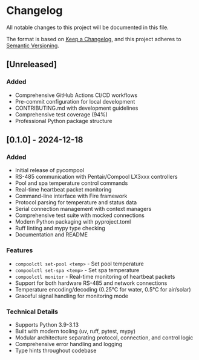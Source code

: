 # Changelog

All notable changes to this project will be documented in this file.

The format is based on [Keep a Changelog](https://keepachangelog.com/en/1.0.0/),
and this project adheres to [Semantic Versioning](https://semver.org/spec/v2.0.0.html).

## [Unreleased]

### Added
- Comprehensive GitHub Actions CI/CD workflows
- Pre-commit configuration for local development
- CONTRIBUTING.md with development guidelines
- Comprehensive test coverage (94%)
- Professional Python package structure

## [0.1.0] - 2024-12-18

### Added
- Initial release of pycompool
- RS-485 communication with Pentair/Compool LX3xxx controllers
- Pool and spa temperature control commands
- Real-time heartbeat packet monitoring
- Command-line interface with Fire framework
- Protocol parsing for temperature and status data
- Serial connection management with context managers
- Comprehensive test suite with mocked connections
- Modern Python packaging with pyproject.toml
- Ruff linting and mypy type checking
- Documentation and README

### Features
- `compoolctl set-pool <temp>` - Set pool temperature
- `compoolctl set-spa <temp>` - Set spa temperature  
- `compoolctl monitor` - Real-time monitoring of heartbeat packets
- Support for both hardware RS-485 and network connections
- Temperature encoding/decoding (0.25°C for water, 0.5°C for air/solar)
- Graceful signal handling for monitoring mode

### Technical Details
- Supports Python 3.9-3.13
- Built with modern tooling (uv, ruff, pytest, mypy)
- Modular architecture separating protocol, connection, and control logic
- Comprehensive error handling and logging
- Type hints throughout codebase